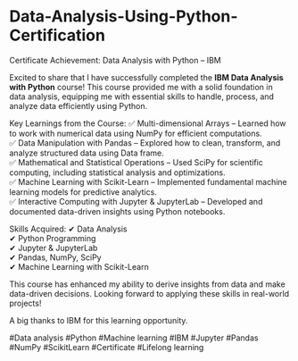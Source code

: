 # Data-Analysis-Using-Python- Certification 
Certificate Achievement: Data Analysis with Python – IBM

Excited to share that I have successfully completed the **IBM Data Analysis with Python** course! This course provided me with a solid foundation in data analysis, equipping me with essential skills to handle, process, and analyze data efficiently using Python.  

Key Learnings from the Course:
✅ Multi-dimensional Arrays  – Learned how to work with numerical data using NumPy for efficient computations.  
✅ Data Manipulation with Pandas – Explored how to clean, transform, and analyze structured data using Data frame.  
✅ Mathematical and Statistical Operations – Used SciPy for scientific computing, including statistical analysis and optimizations.  
✅ Machine Learning with Scikit-Learn – Implemented fundamental machine learning models for predictive analytics.  
✅ Interactive Computing with Jupyter & JupyterLab – Developed and documented data-driven insights using Python notebooks.  

 Skills Acquired:
✔ Data Analysis  
✔ Python Programming  
✔ Jupyter & JupyterLab  
✔ Pandas, NumPy, SciPy  
✔ Machine Learning with Scikit-Learn  

This course has enhanced my ability to derive insights from data and make data-driven decisions. Looking forward to applying these skills in real-world projects!  

A big thanks to IBM  for this learning opportunity.  

#Data analysis #Python #Machine learning #IBM #Jupyter #Pandas #NumPy #ScikitLearn #Certificate #Lifelong learning
